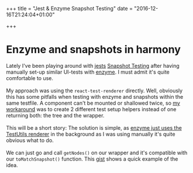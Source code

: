 +++
title = "Jest & Enzyme Snapshot Testing"
date = "2016-12-16T21:24:04+01:00"

+++

# Enzyme and snapshots in harmony

Lately I've been playing around with [jests](https://facebook.github.io/jest/) [Snapshot Testing](https://facebook.github.io/jest/index.html#react-react-native-and-snapshot-testing)
after having manually set-up similar UI-tests with [enzyme](http://airbnb.io/enzyme/). I must admit it's quite comfortable to use.<br />
<br />
My approach was using the `react-test-renderer` directly. Well, obviously this has some pitfalls when testing with enzyme
and snapshots within the same testfile. A component can't be mounted or shallowed twice, so [my workaround](https://github.com/hschaeidt/react-timer-app/blob/d8d583de58474ba00325ce07bd1bf51de93fadf0/app/components/tracker/__tests__/TrackerItem-test.jsx) was to create 2 different
test setup helpers instead of one returning both: the tree and the wrapper.<br />
<br />
This will be a short story: The solution is simple, as [enzyme just uses the TestUtils renderer](https://github.com/airbnb/enzyme/blob/master/src/react-compat.js#L30)
in the background  as I was using manually it's quite obvious what to do.<br />
<br />
We can just go and call `getNodes()` on our wrapper and it's compatible with our `toMatchSnapshot()` function. This [gist](https://gist.github.com/hschaeidt/0534e948aa8e101f665e9a5d5931bf27)
shows a quick example of the idea.<br />